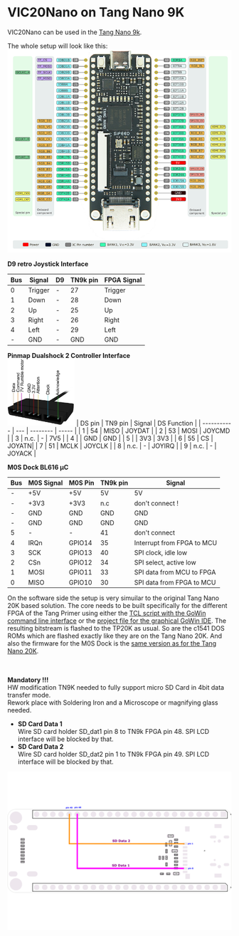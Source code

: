 # VIC20Nano on Tang Nano 9K

VIC20Nano can be used in the [Tang Nano 9k](https://wiki.sipeed.com/hardware/en/tang/Tang-Nano-9K/Nano-9K.html).

The whole setup will look like this:<br>
![VIC20Nano on TN9K](./.assets/tn9k.png)


**D9 retro Joystick Interface**

|Bus|Signal| D9  |TN9k pin| FPGA Signal    |
| - |------|-------------------|-|-------|
| 0 | Trigger | -    |27|  Trigger      |
| 1 | Down    | -    |28|  Down      |
| 2 | Up      | -    |25|  Up      |
| 3 | Right   | -    |26 | Right       |
| 4 | Left    | -    |29 | Left       |
| - | GND     | -    |GND |  GND      |

**Pinmap Dualshock 2 Controller Interface** <br>
<img src="./.assets/controller-pinout.jpg" alt="image" width="30%" height="auto">
| DS pin | TN9 pin | Signal | DS Function |
| ----------- | ---   | --------  | ----- |
| 1 | 54 | MISO | JOYDAT  |
| 2 | 53 | MOSI  | JOYCMD |
| 3 | n.c.  | - | 7V5 |
| 4 |  | GND | GND |
| 5 |  | 3V3 | 3V3 |
| 6 | 55 | CS | JOYATN|
| 7 | 51 | MCLK | JOYCLK |
| 8 | n.c.  | - | JOYIRQ |
| 9 | n.c.  | - | JOYACK |

**M0S Dock BL616 µC**

|Bus|M0S Signal|M0S Pin|TN9k pin | Signal  |
| - |------     |-------------------|-------------------|--------------------------------------|
| - | +5V       | +5V    |  5V       | 5V              |
| - | +3V3      | +3V3   |  n.c      | don't connect ! |
| - | GND       | GND    |  GND      | GND           |
| - | GND       | GND    |  GND      | GND           |
| 5 |  -        | -      |  41       | don't connect |
| 4 | IRQn      | GPIO14 |  35       | Interrupt from FPGA to MCU|
| 3 | SCK       | GPIO13 |  40       | SPI clock, idle low       |
| 2 | CSn       | GPIO12 |  34       | SPI select, active low    |
| 1 | MOSI      | GPIO11 |  33       | SPI data from MCU to FPGA |
| 0 | MISO      | GPIO10 |  30       | SPI data from FPGA to MCU |


On the software side the setup is very simuilar to the original Tang Nano 20K based solution. The core needs to be built specifically
for the different FPGA of the Tang Primer using either the [TCL script with the GoWin command line interface](build_tn9k.tcl) or the
[project file for the graphical GoWin IDE](vic20nano_tn9k.gprj). The resulting bitstream is flashed to the TP20K as usual. So are the c1541 DOS ROMs which are flashed exactly like they are on the Tang Nano 20K. And also the firmware for the M0S Dock is the [same version as for
the Tang Nano 20K](https://github.com/harbaum/MiSTeryNano/tree/main/firmware/misterynano_fw/). 

<br><br>
**Mandatory !!!<br>** HW modification TN9K needed to fully support micro SD Card in 4bit data transfer mode.<br>
Rework place with Soldering Iron and a Microscope or magnifying glass needed.<br>
- **SD Card Data 1**<br>Wire SD card holder SD_dat1 pin 8 to TN9k FPGA pin 48. SPI LCD interface will be blocked by that.<br>
- **SD Card Data 2**<br>Wire SD card holder SD_dat2 pin 1 to TN9k FPGA pin 49. SPI LCD interface will be blocked by that.<br>

![TN9K rework](./.assets/vic20_tn9k_rework.png)